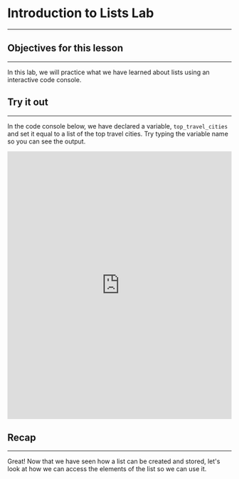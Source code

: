 # Introduction to Lists Lab

***

## Objectives for this lesson

***

In this lab, we will practice what we have learned about lists using an interactive code console.

>

## Try it out

***

In the code console below, we have declared a variable, `top_travel_cities` and set it equal to a list of the top travel cities. Try typing the variable name so you can see the output.


<iframe frameborder="0" width="100%" height="600px" src="https://repl.it/@DSExperience/CitiesTry1?lite=true"></iframe>

## Recap
***

Great! Now that we have seen how a list can be created and stored, let's look at how we can access the elements of the list so we can use it.